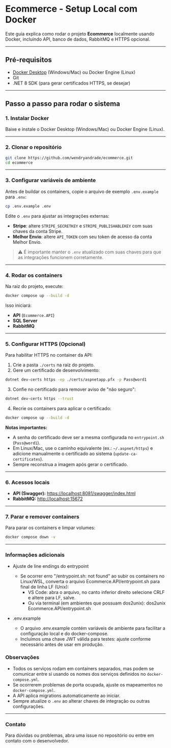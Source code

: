 # Ecommerce - Setup Local com Docker

Este guia explica como rodar o projeto **Ecommerce** localmente usando Docker, incluindo API, banco de dados, RabbitMQ e HTTPS opcional.

---

## Pré-requisitos

* [Docker Desktop](https://www.docker.com/products/docker-desktop) (Windows/Mac) ou Docker Engine (Linux)
* Git
* .NET 8 SDK (para gerar certificados HTTPS, se desejar)

---

## Passo a passo para rodar o sistema

### 1. Instalar Docker

Baixe e instale o Docker Desktop (Windows/Mac) ou Docker Engine (Linux).

---

### 2. Clonar o repositório

```bash
git clone https://github.com/wendryandrade/ecommerce.git
cd ecommerce
```

---

### 3. Configurar variáveis de ambiente

Antes de buildar os containers, copie o arquivo de exemplo `.env.example` para `.env`:

```bash
cp .env.example .env
```

Edite o `.env` para ajustar as integrações externas:

* **Stripe**: altere `STRIPE_SECRETKEY` e `STRIPE_PUBLISHABLEKEY` com suas chaves da conta Stripe.
* **Melhor Envio**: altere `API_TOKEN` com seu token de acesso da conta Melhor Envio.

> ⚠️ É importante manter o `.env` atualizado com suas chaves para que as integrações funcionem corretamente.

---

### 4. Rodar os containers

Na raiz do projeto, execute:

```bash
docker compose up --build -d
```

Isso iniciará:

* **API** (`Ecommerce.API`)
* **SQL Server**
* **RabbitMQ**

---

### 5. Configurar HTTPS (Opcional)

Para habilitar HTTPS no container da API:

1. Crie a pasta `./certs` na raiz do projeto.
2. Gere um certificado de desenvolvimento:

```bash
dotnet dev-certs https -ep ./certs/aspnetapp.pfx -p Pass@word1
```

3. Confie no certificado para remover aviso de "não seguro":

```bash
dotnet dev-certs https --trust
```

4. Recrie os containers para aplicar o certificado:

```bash
docker compose up --build -d
```

**Notas importantes:**

* A senha do certificado deve ser a mesma configurada no `entrypoint.sh` (`Pass@word1`).
* Em Linux/Mac, use o caminho equivalente (ex.: `~/.aspnet/https`) e adicione manualmente o certificado ao sistema (`update-ca-certificates`).
* Sempre reconstrua a imagem após gerar o certificado.

---

### 6. Acessos locais

* **API (Swagger):** [https://localhost:8081/swagger/index.html](https://localhost:8081/swagger/index.html)
* **RabbitMQ:** [http://localhost:15672](http://localhost:15672)

---

### 7. Parar e remover containers

Para parar os containers e limpar volumes:

```bash
docker compose down -v
```

---

### Informações adicionais

- Ajuste de line endings do entrypoint
  - Se ocorrer erro "/entrypoint.sh: not found" ao subir os containers no Linux/WSL, converta o arquivo Ecommerce.API/entrypoint.sh para final de linha LF (Unix):
    - VS Code: abra o arquivo, no canto inferior direito selecione CRLF e altere para LF, salve.
    - Ou via terminal (em ambientes que possuam dos2unix): dos2unix Ecommerce.API/entrypoint.sh
      
- .env.example
  - O arquivo .env.example contém variáveis de ambiente para facilitar a configuração local e do docker-compose.
  - Incluímos uma chave JWT válida para testes: ajuste conforme necessário antes de usar em produção.


### Observações

* Todos os serviços rodam em containers separados, mas podem se comunicar entre si usando os nomes dos serviços definidos no `docker-compose.yml`.
* Se ocorrerem problemas de porta ocupada, ajuste os mapeamentos no `docker-compose.yml`.
* A API aplica migrations automaticamente ao iniciar.
* Sempre atualize o `.env` ao alterar chaves de integração ou outras configurações.

---

### Contato

Para dúvidas ou problemas, abra uma issue no repositório ou entre em contato com o desenvolvedor.
